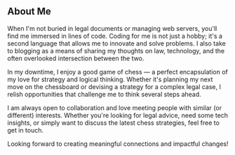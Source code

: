 ## About Me

When I'm not buried in legal documents or managing web servers, you'll find me immersed in lines of code. Coding for me is not just a hobby; it's a second language that allows me to innovate and solve problems. I also take to blogging as a means of sharing my thoughts on law, technology, and the often overlooked intersection between the two.

In my downtime, I enjoy a good game of chess — a perfect encapsulation of my love for strategy and logical thinking. Whether it's planning my next move on the chessboard or devising a strategy for a complex legal case, I relish opportunities that challenge me to think several steps ahead.

I am always open to collaboration and love meeting people with similar (or different) interests. Whether you're looking for legal advice, need some tech insights, or simply want to discuss the latest chess strategies, feel free to get in touch.

Looking forward to creating meaningful connections and impactful changes!
